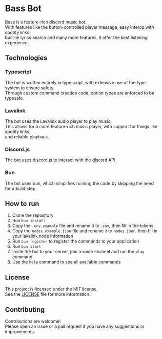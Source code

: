 # Bass Bot
Bass is a feature-rich discord music bot. \
With features like the button-controlled player message, easy interop with spotify links, \
built-in lyrics search and many more features, it offer the best listening experience.

## Technologies
### Typescript
The bot is written entirely in typescript, with extensive use of the type system to ensure safety. \
Through custom command creation code, option types are enforced to be typesafe.

### Lavalink
The bot uses the Lavalink audio player to play music. \
This allows for a more feature-rich music player, with support for things like spotify links, \
and reliable playback.

### Discord.js
The bot uses discord.js to interact with the discord API.

### Bun
The bot uses bun, which simplifies running the code by skipping the need for a build step.


## How to run
1. Clone the repository
2. Run `bun install`
3. Copy the `.env.example` file and rename it to `.env`, then fill in the tokens
4. Copy the `nodes.example.json` file and rename it to `nodes.json`, then fill in your lavalink node information
5. Run `bun register` to register the commands to your application
6. Run `bun start`
7. Invite the bot to your server, join a voice channel and run the `play` command
8. Use the `help` command to see all available commands

## License
This project is licensed under the MIT license. \
See the [LICENSE](LICENSE) file for more information.

## Contributing
Contributions are welcome! \
Please open an issue or a pull request if you have any suggestions or improvements.
